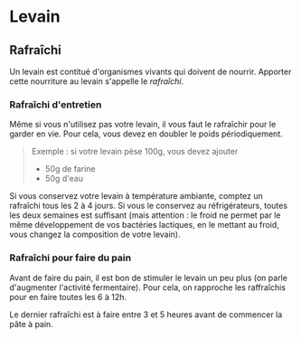 # Levain

## Rafraîchi

Un levain est contitué d'organismes vivants qui doivent de nourrir. Apporter cette nourriture
au levain s'appelle le _rafraîchi_.

### Rafraîchi d'entretien

Même si vous n'utilisez pas votre levain, il vous faut le rafraîchir pour le garder en vie. Pour
cela, vous devez en doubler le poids périodiquement.

> Exemple : si votre levain pèse 100g, vous devez ajouter
>
> * 50g de farine
> * 50g d'eau

Si vous conservez votre levain à température ambiante, comptez un rafraîchi tous les 2 à 4 jours.
Si vous le conservez au réfrigérateurs, toutes les deux semaines est suffisant (mais attention :
le froid ne permet par le même développement de vos bactéries lactiques, en le mettant au froid,
vous changez la composition de votre levain).

### Rafraîchi pour faire du pain

Avant de faire du pain, il est bon de stimuler le levain un peu plus (on parle d'augmenter
l'activité fermentaire). Pour cela, on rapproche les raffraîchis pour en faire toutes les 6 à 12h.

Le dernier rafraîchi est à faire entre 3 et 5 heures avant de commencer la pâte à pain.
